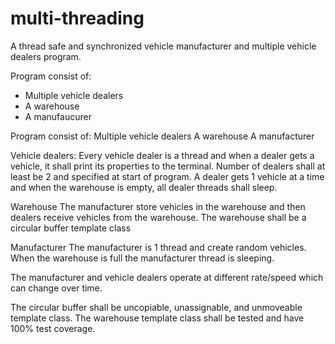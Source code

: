 # multi-threading
A thread safe and synchronized vehicle manufacturer and multiple vehicle dealers program.

Program consist of:
 - Multiple vehicle dealers
 - A warehouse
 - A manufaucurer

Program consist of:
Multiple vehicle dealers
A warehouse
A manufacturer

Vehicle dealers:
Every vehicle dealer is a thread and when a dealer gets a vehicle, it shall print its properties to the terminal. Number of dealers shall at least be 2 and specified at start of program.
A dealer gets 1 vehicle at a time and when the warehouse is empty, all dealer threads shall sleep.

Warehouse
The manufacturer store vehicles in the warehouse and then dealers receive vehicles from the warehouse.
The warehouse shall be a circular buffer template class

Manufacturer
The manufacturer is 1 thread and create random vehicles.
When the warehouse is full the manufacturer thread is sleeping.

The manufacturer and vehicle dealers operate at different rate/speed which can change over time.

The circular buffer shall be uncopiable, unassignable, and unmoveable template class.
The warehouse template class shall be tested and have 100% test coverage.
